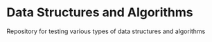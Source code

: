 # Data Structures and Algorithms

Repository for testing various types of data structures and algorithms
